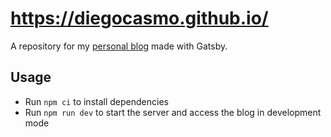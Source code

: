# https://diegocasmo.github.io/

A repository for my [personal blog](https://diegocasmo.github.io/) made with Gatsby.

## Usage

- Run `npm ci` to install dependencies
- Run `npm run dev` to start the server and access the blog in development mode
